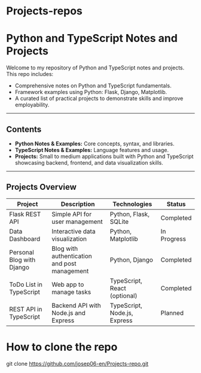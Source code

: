 # Projects-repos
# Python and TypeScript Notes and Projects

Welcome to my repository of Python and TypeScript notes and projects. This repo includes:

- Comprehensive notes on Python and TypeScript fundamentals.
- Framework examples using Python: Flask, Django, Matplotlib.
- A curated list of practical projects to demonstrate skills and improve employability.

---

## Contents

- **Python Notes & Examples:** Core concepts, syntax, and libraries.
- **TypeScript Notes & Examples:** Language features and usage.
- **Projects:** Small to medium applications built with Python and TypeScript showcasing backend, frontend, and data visualization skills.

---

## Projects Overview

| Project                   | Description                                       | Technologies                  | Status       |
|---------------------------|-------------------------------------------------|------------------------------|--------------|
| Flask REST API            | Simple API for user management                   | Python, Flask, SQLite         | Completed    |
| Data Dashboard            | Interactive data visualization                    | Python, Matplotlib            | In Progress  |
| Personal Blog with Django | Blog with authentication and post management    | Python, Django                | Completed    |
| ToDo List in TypeScript   | Web app to manage tasks                           | TypeScript, React (optional) | Completed    |
| REST API in TypeScript    | Backend API with Node.js and Express              | TypeScript, Node.js, Express  | Planned      |

# How to clone the repo
git clone https://github.com/josep06-en/Projects-repo.git

